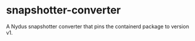 # snapshotter-converter
A Nydus snapshotter converter that pins the containerd package to version v1.

